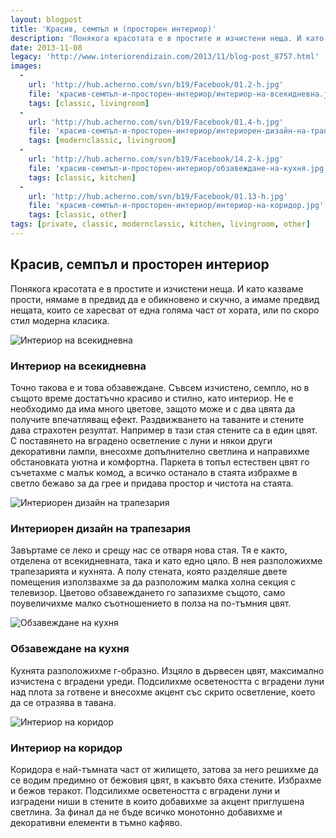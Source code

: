 ```yaml
---
layout: blogpost
title: 'Красив, семпъл и (просторен интериор)'
description: 'Понякога красотата е в простите и изчистени неща. И като казваме прости, нямаме в предвид да е обикновено и скучно, а имаме предвид нещата, които се харесват от една голяма част от хората, или по скоро стил модерна класика.'
date: 2013-11-08
legacy: 'http://www.interiorendizain.com/2013/11/blog-post_8757.html'
images:
  -
    url: 'http://hub.acherno.com/svn/b19/Facebook/01.2-h.jpg'
    file: 'красив-семпъл-и-просторен-интериор/интериор-на-всекидневна.jpg'
    tags: [classic, livingroom]
  -
    url: 'http://hub.acherno.com/svn/b19/Facebook/01.4-h.jpg'
    file: 'красив-семпъл-и-просторен-интериор/интериорен-дизайн-на-трапезария.jpg'
    tags: [modernclassic, livingroom]
  -
    url: 'http://hub.acherno.com/svn/b19/Facebook/14.2-k.jpg'
    file: 'красив-семпъл-и-просторен-интериор/обзавеждане-на-кухня.jpg'
    tags: [classic, kitchen]
  -
    url: 'http://hub.acherno.com/svn/b19/Facebook/01.13-h.jpg'
    file: 'красив-семпъл-и-просторен-интериор/интериор-на-коридор.jpg'
    tags: [classic, other]
tags: [private, classic, modernclassic, kitchen, livingroom, other]
---
```

## **Красив**, семпъл и **просторен интериор**
Понякога красотата е в простите и изчистени неща. И като казваме прости, нямаме в предвид да е обикновено и скучно, а имаме предвид нещата, които се харесват от една голяма част от хората, или по скоро стил модерна класика.

![Интериор на всекидневна](красив-семпъл-и-просторен-интериор/интериор-на-всекидневна.jpg)
### Интериор на **всекидневна**

Точно такова е и това обзавеждане. Съвсем изчистено, семпло, но в същото време достатъчно красиво и стилно, като интериор. Не е необходимо да има много цветове, защото може и с два цвята да получите впечатляващ ефект. Раздвижването на таваните и стените дава страхотен резултат. Например в тази стая стените са в един цвят. С поставянето на вградено осветление с луни и някои други декоративни лампи, внесохме допълнително светлина и направихме обстановката уютна и комфортна. Паркета в топъл естествен цвят го съчетахме с малък комод, а всичко останало в стаята избрахме в светло бежаво за да грее и придава простор и чистота на стаята.

![Интериорен дизайн на трапезария](красив-семпъл-и-просторен-интериор/интериорен-дизайн-на-трапезария.jpg)
### Интериорен дизайн на **трапезария**

Завъртаме се леко и срещу нас се отваря нова стая. Тя е както, отделена от всекидневната, така и като едно цяло. В нея разположихме трапезарията и кухнята. А полу стената, която разделяше двете помещения използвахме за да разположим малка холна секция с телевизор. Цветово обзавеждането го запазихме същото, само поувеличихме малко съотношението в полза на по-тъмния цвят.

![Обзавеждане на кухня](красив-семпъл-и-просторен-интериор/обзавеждане-на-кухня.jpg)
### Обзавеждане на **кухня**

Кухнята разположихме г-образно. Изцяло в дървесен цвят, максимално изчистена с вградени уреди. Подсилихме осветеността с вградени луни над плота за готвене и внесохме акцент със скрито осветление, което да се отразява в тавана.

![Интериор на коридор](красив-семпъл-и-просторен-интериор/интериор-на-коридор.jpg)
### Интериор на **коридор**

Коридора е най-тъмната част от жилището, затова за него решихме да се водим предимно от бежовия цвят, в какъвто бяха стените. Избрахме и бежов теракот. Подсилихме осветеността с вградени луни и изградени ниши в стените в които добавихме за акцент приглушена светлина. За финал да не бъде всичко монотонно добавихме и декоративни елементи в тъмно кафяво.